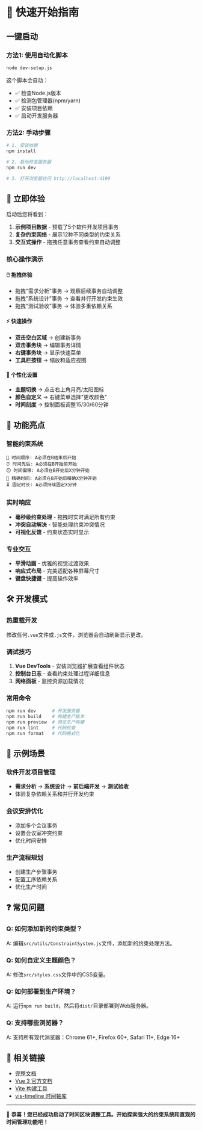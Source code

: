 # 🚀 快速开始指南

## 一键启动

### 方法1: 使用自动化脚本
```bash
node dev-setup.js
```
这个脚本会自动：
- ✅ 检查Node.js版本
- ✅ 检测包管理器(npm/yarn)
- ✅ 安装项目依赖
- ✅ 启动开发服务器

### 方法2: 手动步骤
```bash
# 1. 安装依赖
npm install

# 2. 启动开发服务器
npm run dev

# 3. 打开浏览器访问 http://localhost:4190
```

## 🎯 立即体验

启动后您将看到：

1. **示例项目数据** - 预载了5个软件开发项目事务
2. **复杂约束网络** - 展示12种不同类型的约束关系
3. **交互式操作** - 拖拽任意事务查看约束自动调整

### 核心操作演示

#### 🖱️ 拖拽体验
- 拖拽"需求分析"事务 → 观察后续事务自动调整
- 拖拽"系统设计"事务 → 查看并行开发约束生效
- 拖拽"测试验收"事务 → 体验多重依赖关系

#### ⚡ 快速操作
- **双击空白区域** → 创建新事务
- **双击事务块** → 编辑事务详情  
- **右键事务块** → 显示快速菜单
- **工具栏按钮** → 缩放和适应视图

#### 🎨 个性化设置
- **主题切换** → 点击右上角月亮/太阳图标
- **颜色自定义** → 右键菜单选择"更改颜色"
- **时间刻度** → 控制面板调整15/30/60分钟

## 📱 功能亮点

### 智能约束系统
```
📍 时间顺序: A必须在B结束后开始
⏰ 时间先后: A必须在B开始前开始
⏲️ 时间偏移: A必须在B开始后X分钟开始
🎯 精确时间: A必须在B开始后精确X分钟开始
⏳ 固定时长: A必须持续固定X分钟
```

### 实时响应
- **毫秒级约束处理** - 拖拽时实时满足所有约束
- **冲突自动解决** - 智能处理约束冲突情况
- **可视化反馈** - 约束状态实时显示

### 专业交互
- **平滑动画** - 优雅的视觉过渡效果
- **响应式布局** - 完美适配各种屏幕尺寸
- **键盘快捷键** - 提高操作效率

## 🛠️ 开发模式

### 热重载开发
修改任何`.vue`文件或`.js`文件，浏览器会自动刷新显示更改。

### 调试技巧
1. **Vue DevTools** - 安装浏览器扩展查看组件状态
2. **控制台日志** - 查看约束处理过程详细信息
3. **网络面板** - 监控资源加载情况

### 常用命令
```bash
npm run dev      # 开发服务器
npm run build    # 构建生产版本
npm run preview  # 预览生产构建
npm run lint     # 代码检查
npm run format   # 代码格式化
```

## 🎪 示例场景

### 软件开发项目管理
- **需求分析** → **系统设计** → **前后端开发** → **测试验收**
- 体验复杂依赖关系和并行开发约束

### 会议安排优化
- 添加多个会议事务
- 设置会议室冲突约束
- 优化时间安排

### 生产流程规划
- 创建生产步骤事务
- 配置工序依赖关系
- 优化生产时间

## ❓ 常见问题

### Q: 如何添加新的约束类型？
A: 编辑`src/utils/ConstraintSystem.js`文件，添加新的约束处理方法。

### Q: 如何自定义主题颜色？
A: 修改`src/styles.css`文件中的CSS变量。

### Q: 如何部署到生产环境？
A: 运行`npm run build`，然后将`dist/`目录部署到Web服务器。

### Q: 支持哪些浏览器？
A: 支持所有现代浏览器：Chrome 61+, Firefox 60+, Safari 11+, Edge 16+

## 🔗 相关链接

- [完整文档](README.md)
- [Vue 3 官方文档](https://vuejs.org/)
- [Vite 构建工具](https://vitejs.dev/)
- [vis-timeline 时间轴库](https://visjs.github.io/vis-timeline/)

---

🎉 **恭喜！您已经成功启动了时间区块调整工具。开始探索强大的约束系统和直观的时间管理功能吧！**
